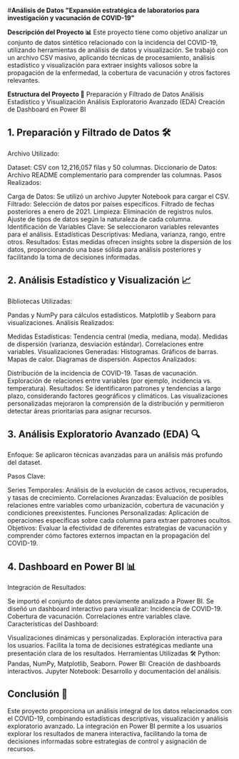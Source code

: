 #**Análisis de Datos "Expansión estratégica de laboratorios para investigación y vacunación de COVID-19"**

**Descripción del Proyecto 📊**
Este proyecto tiene como objetivo analizar un conjunto de datos sintético relacionado con la incidencia del COVID-19, utilizando herramientas de análisis de datos y visualización. Se trabajó con un archivo CSV masivo, aplicando técnicas de procesamiento, análisis estadístico y visualización para extraer insights valiosos sobre la propagación de la enfermedad, la cobertura de vacunación y otros factores relevantes.

**Estructura del Proyecto 📂**
Preparación y Filtrado de Datos
Análisis Estadístico y Visualización
Análisis Exploratorio Avanzado (EDA)
Creación de Dashboard en Power BI

## **1. Preparación y Filtrado de Datos 🛠️**
Archivo Utilizado:

Dataset: CSV con 12,216,057 filas y 50 columnas.
Diccionario de Datos: Archivo README complementario para comprender las columnas.
Pasos Realizados:

Carga de Datos: Se utilizó un archivo Jupyter Notebook para cargar el CSV.
Filtrado:
Selección de datos por países específicos.
Filtrado de fechas posteriores a enero de 2021.
Limpieza:
Eliminación de registros nulos.
Ajuste de tipos de datos según la naturaleza de cada columna.
Identificación de Variables Clave:
Se seleccionaron variables relevantes para el análisis.
Estadísticas Descriptivas:
Mediana, varianza, rango, entre otros.
Resultados:
Estas medidas ofrecen insights sobre la dispersión de los datos, proporcionando una base sólida para análisis posteriores y facilitando la toma de decisiones informadas.

## **2. Análisis Estadístico y Visualización 📈**
Bibliotecas Utilizadas:

Pandas y NumPy para cálculos estadísticos.
Matplotlib y Seaborn para visualizaciones.
Análisis Realizados:

Medidas Estadísticas:
Tendencia central (media, mediana, moda).
Medidas de dispersión (varianza, desviación estándar).
Correlaciones entre variables.
Visualizaciones Generadas:
Histogramas.
Gráficos de barras.
Mapas de calor.
Diagramas de dispersión.
Aspectos Analizados:

Distribución de la incidencia de COVID-19.
Tasas de vacunación.
Exploración de relaciones entre variables (por ejemplo, incidencia vs. temperatura).
Resultados:
Se identificaron patrones y tendencias a largo plazo, considerando factores geográficos y climáticos. Las visualizaciones personalizadas mejoraron la comprensión de la distribución y permitieron detectar áreas prioritarias para asignar recursos.

## **3. Análisis Exploratorio Avanzado (EDA) 🔍**
Enfoque:
Se aplicaron técnicas avanzadas para un análisis más profundo del dataset.

Pasos Clave:

Series Temporales:
Análisis de la evolución de casos activos, recuperados, y tasas de crecimiento.
Correlaciones Avanzadas:
Evaluación de posibles relaciones entre variables como urbanización, cobertura de vacunación y condiciones preexistentes.
Funciones Personalizadas:
Aplicación de operaciones específicas sobre cada columna para extraer patrones ocultos.
Objetivos:
Evaluar la efectividad de diferentes estrategias de vacunación y comprender cómo factores externos impactan en la propagación del COVID-19.

## **4. Dashboard en Power BI 📊**
Integración de Resultados:

Se importó el conjunto de datos previamente analizado a Power BI.
Se diseñó un dashboard interactivo para visualizar:
Incidencia de COVID-19.
Cobertura de vacunación.
Correlaciones entre variables clave.
Características del Dashboard:

Visualizaciones dinámicas y personalizadas.
Exploración interactiva para los usuarios.
Facilita la toma de decisiones estratégicas mediante una presentación clara de los resultados.
Herramientas Utilizadas 🛠️
Python: Pandas, NumPy, Matplotlib, Seaborn.
Power BI: Creación de dashboards interactivos.
Jupyter Notebook: Desarrollo y documentación del análisis.

## **Conclusión 🎯**
Este proyecto proporciona un análisis integral de los datos relacionados con el COVID-19, combinando estadísticas descriptivas, visualización y análisis exploratorio avanzado. La integración en Power BI permite a los usuarios explorar los resultados de manera interactiva, facilitando la toma de decisiones informadas sobre estrategias de control y asignación de recursos.
